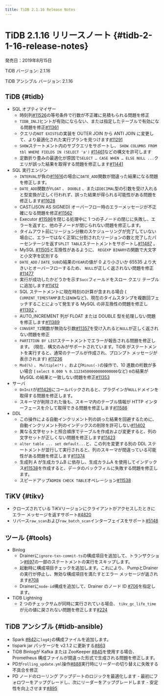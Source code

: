 ```yaml
---
title: TiDB 2.1.16 Release Notes
---
```


# TiDB 2.1.16 リリースノート {#tidb-2-1-16-release-notes}

発売日：2019年8月15日

TiDB バージョン: 2.1.16

TiDB アンシブル バージョン: 2.1.16

## TiDB {#tidb}

-   SQL オプティマイザー
    -   時刻列[#11526](https://github.com/pingcap/tidb/pull/11526)の等号条件で行数が不正確に見積もられる問題を修正
    -   `TIDB_INLJ`ヒントが有効にならない、または指定したテーブルで有効になる問題を修正[#11361](https://github.com/pingcap/tidb/pull/11361)
    -   クエリの`NOT EXISTS`の実装を OUTER JOIN から ANTI JOIN に変更して、より最適化された実行プランを見つけます[#11291](https://github.com/pingcap/tidb/pull/11291)
    -   `SHOW`ステートメント内のサブクエリをサポートし、 `SHOW COLUMNS FROM tbl WHERE FIELDS IN (SELECT 'a')` [#11461](https://github.com/pingcap/tidb/pull/11461)などの構文を許可します
    -   定数折り畳みの最適化が原因で`SELECT … CASE WHEN … ELSE NULL ...`クエリが誤った結果を取得する問題を修正します[#11441](https://github.com/pingcap/tidb/pull/11441)
-   SQL 実行エンジン
    -   `INTERVAL`が負の[#11616](https://github.com/pingcap/tidb/pull/11616)の場合に`DATE_ADD`関数が間違った結果になる問題を修正します。
    -   `DATE_ADD`関数が`FLOAT` 、 `DOUBLE` 、または`DECIMAL`型の引数を受け入れると型変換が正しく行われず、誤った結果が得られる可能性がある問題を修正します[#11628](https://github.com/pingcap/tidb/pull/11628)
    -   CAST(JSON AS SIGNED) オーバーフロー時のエラーメッセージが不正確になる問題を修正[#11562](https://github.com/pingcap/tidb/pull/11562)
    -   Executor [#11598](https://github.com/pingcap/tidb/pull/11598)を閉じる処理中に 1 つの子ノードの閉じに失敗し、エラーを返すと、他の子ノードが閉じられない問題を修正します。
    -   タイムアウト前にリージョン分散のスケジューリングが完了していない場合に、エラーではなく正常に分割されたリージョンの数と完了したパーセンテージを返す`SPLIT TABLE`ステートメントをサポートし[#11487](https://github.com/pingcap/tidb/pull/11487) 。
    -   MySQL [#11505](https://github.com/pingcap/tidb/pull/11505)と互換性があるように、 `REGEXP BINARY`の関数で大文字と小文字を区別する
    -   `DATE_ADD` / `DATE_SUB`の結果の`YEAR`の値が 0 より小さいか 65535 より大きいとオーバーフローするため、 `NULL`が正しく返されない問題を修正[#11477](https://github.com/pingcap/tidb/pull/11477)
    -   実行が成功したかどうかを示す`Succ`フィールドをスロー クエリ テーブルに追加します[#11412](https://github.com/pingcap/tidb/pull/11421)
    -   SQL ステートメントに現在時刻の計算が含まれる場合 ( `CURRENT_TIMESTAMP`または`NOW`など)、現在のタイムスタンプを複数回フェッチすることによって発生する MySQL の非互換性の問題を修正し[#11392](https://github.com/pingcap/tidb/pull/11392) 。
    -   AUTO_INCREMENT 列が FLOAT または DOUBLE 型を処理しない問題を修正します[#11389](https://github.com/pingcap/tidb/pull/11389)
    -   `CONVERT_TZ`関数が無効な引数[#11357](https://github.com/pingcap/tidb/pull/11357)を受け入れると`NULL`が正しく返されない問題を修正
    -   `PARTITION BY LIST`ステートメントでエラーが報告される問題を修正します。 (現在、構文のみがサポートされています。TiDB がステートメントを実行すると、通常のテーブルが作成され、プロンプト メッセージが表示されます) [#11236](https://github.com/pingcap/tidb/pull/11236)
    -   `Mod(%)` 、 `Multiple(*)` 、および`Minus(-)`の操作で、10 進数の桁数が多い場合 ( `select 0.000 % 0.11234500000000000000`など) `0`の結果が MySQL の結果と一致しない問題を修正[#11353](https://github.com/pingcap/tidb/pull/11353)
-   サーバ
    -   `OnInit`が[#11426](https://github.com/pingcap/tidb/pull/11426)にコールバックされると、プラグインが`NULL`ドメインを取得する問題を修正します。
    -   スキーマが削除された後も、スキーマ内のテーブル情報が HTTP インターフェースを介して取得できる問題を修正します[#11586](https://github.com/pingcap/tidb/pull/11586)
-   DDL
    -   この操作による自動インクリメント列の誤った結果を回避するために、自動インクリメント列のインデックスの削除を許可しない[#11402](https://github.com/pingcap/tidb/pull/11402)
    -   異なる文字セットと照合順序でテーブルを作成および変更すると、列の文字セットが正しくない問題を修正します[#11423](https://github.com/pingcap/tidb/pull/11423)
    -   `alter table ... set default...`と、この列を変更する別の DDL ステートメントが並行して実行されると、列のスキーマが間違っている可能性がある問題を修正します[#11374](https://github.com/pingcap/tidb/pull/11374)
    -   生成列 A が生成カラムB に依存し、生成カラムA を使用してインデックス[#11538](https://github.com/pingcap/tidb/pull/11538)を作成すると、データのバックフィルに失敗する問題を修正します。
    -   スピードアップ`ADMIN CHECK TABLE`オペレーション[#11538](https://github.com/pingcap/tidb/pull/11676)

## TiKV {#tikv}

-   クローズされている TiKVリージョンにクライアントがアクセスしたときにエラー メッセージを返すサポート[#4820](https://github.com/tikv/tikv/pull/4820)
-   リバース`raw_scan`および`raw_batch_scan`インターフェイスをサポート[#5148](https://github.com/tikv/tikv/pull/5148)

## ツール {#tools}

-   Binlog
    -   Drainerに`ignore-txn-commit-ts`の構成項目を追加して、トランザクション[#697](https://github.com/pingcap/tidb-binlog/pull/697)の一部のステートメントの実行をスキップします。
    -   起動時に構成項目チェックを追加します。これにより、 PumpとDrainerの実行が停止し、無効な構成項目を満たすとエラー メッセージが返されます[#708](https://github.com/pingcap/tidb-binlog/pull/708)
    -   Drainerに`node-id`構成を追加して、Drainer のノード ID [#706](https://github.com/pingcap/tidb-binlog/pull/706)を指定します。
-   TiDB Lightning
    -   2 つのチェックサムが同時に実行されている場合、 `tikv_gc_life_time`が元の値に戻されない問題を修正します[#224](https://github.com/pingcap/tidb-lightning/pull/224)

## TiDB アンシブル {#tidb-ansible}

-   Spark [#842](https://github.com/pingcap/tidb-ansible/pull/842)に`log4j`の構成ファイルを追加します。
-   tispark jar パッケージを v2.1.2 に更新する[#863](https://github.com/pingcap/tidb-ansible/pull/863)
-   TiDB Binlogが Kafka または ZooKeeper [#845](https://github.com/pingcap/tidb-ansible/pull/845)を使用する場合、Prometheus 構成ファイルが間違った形式で生成される問題を修正します。
-   PDが`rolling_update.yml`操作[#888](https://github.com/pingcap/tidb-ansible/pull/888)実行時にリーダーの切り替えに失敗する不具合を修正
-   PD ノードのローリング アップデートのロジックを最適化します - 最初にフォロワーをアップグレードし、次にリーダーをアップグレードします - 安定性を向上させます[#895](https://github.com/pingcap/tidb-ansible/pull/895)
